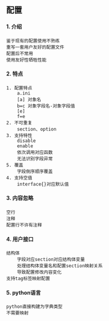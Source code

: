 ## 配置
#### 1. 介绍
    鉴于现有的配置使用不熟练
    重写一套用户友好的配置文件
    配置后不常用
    使用友好性牺牲性能
#### 2. 特点

    1. 配置特点
        a.ini
        [a] 对象名
        b=c 对象字段名-对象字段值
        [e]
        f=e
    2. 不可重复
        section、option
    3. 支持特性
        disable
        enable
        依次调用对应函数
        无法识别字段异常
    5. 覆盖
        字段倒序顺序覆盖
    4. 支持空值
        interface{}对应默认值
        
#### 3. 内容忽略
    空行
    注释
    配置行不许有注释
    
#### 4. 用户接口
    结构体
        字段对应section对应结构体变量
        处理结构体变量名和配置section映射关系
        导致配置修改内容变化
    支持tag标签映射配置
    
#### 5. python语言
    python直接构建为字典类型
    不需要映射
    
    